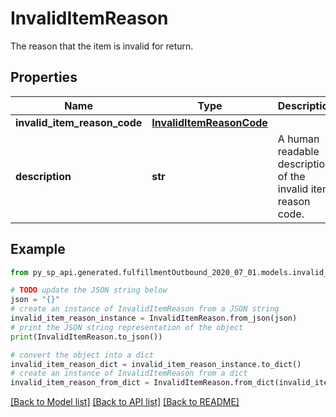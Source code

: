 # InvalidItemReason

The reason that the item is invalid for return.

## Properties

Name | Type | Description | Notes
------------ | ------------- | ------------- | -------------
**invalid_item_reason_code** | [**InvalidItemReasonCode**](InvalidItemReasonCode.md) |  | 
**description** | **str** | A human readable description of the invalid item reason code. | 

## Example

```python
from py_sp_api.generated.fulfillmentOutbound_2020_07_01.models.invalid_item_reason import InvalidItemReason

# TODO update the JSON string below
json = "{}"
# create an instance of InvalidItemReason from a JSON string
invalid_item_reason_instance = InvalidItemReason.from_json(json)
# print the JSON string representation of the object
print(InvalidItemReason.to_json())

# convert the object into a dict
invalid_item_reason_dict = invalid_item_reason_instance.to_dict()
# create an instance of InvalidItemReason from a dict
invalid_item_reason_from_dict = InvalidItemReason.from_dict(invalid_item_reason_dict)
```
[[Back to Model list]](../README.md#documentation-for-models) [[Back to API list]](../README.md#documentation-for-api-endpoints) [[Back to README]](../README.md)



